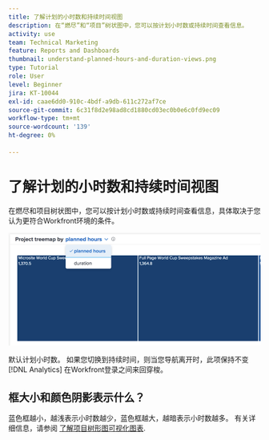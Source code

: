 ```yaml
---
title: 了解计划的小时数和持续时间视图
description: 在“燃尽”和“项目”树状图中，您可以按计划小时数或持续时间查看信息。
activity: use
team: Technical Marketing
feature: Reports and Dashboards
thumbnail: understand-planned-hours-and-duration-views.png
type: Tutorial
role: User
level: Beginner
jira: KT-10044
exl-id: caae6dd0-910c-4bdf-a9db-611c272af7ce
source-git-commit: 6c31f8d2e98ad8cd1880cd03ec0b0e6c0fd9ec09
workflow-type: tm+mt
source-wordcount: '139'
ht-degree: 0%

---
```


# 了解计划的小时数和持续时间视图

在燃尽和项目树状图中，您可以按计划小时数或持续时间查看信息，具体取决于您认为更符合Workfront环境的条件。

![选择已计划小时数而不是持续时间的图像](assets/section-1-5.png)



默认计划小时数。 如果您切换到持续时间，则当您导航离开时，此项保持不变 [!DNL Analytics] 在Workfront登录之间来回穿梭。

## 框大小和颜色阴影表示什么？

蓝色框越小，越浅表示小时数越少，蓝色框越大，越暗表示小时数越多。 有关详细信息，请参阅 [了解项目树形图可视化图表](https://experienceleague.adobe.com/docs/workfront/using/reporting/enhanced-analytics/project-treemap-overview.html?lang=en).
